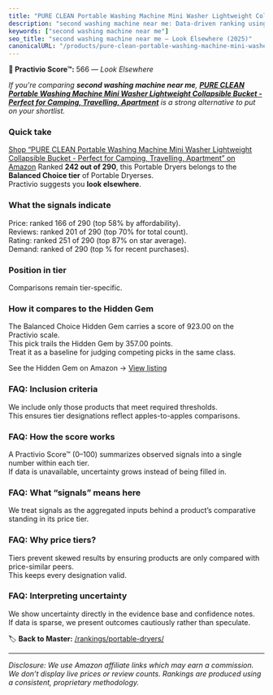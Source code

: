```yaml
---
title: "PURE CLEAN Portable Washing Machine Mini Washer Lightweight Collapsible Bucket - Perfect for Camping, Travelling, Apartment"
description: "second washing machine near me: Data-driven ranking using the Practivio Score™. Positioned by quality, value, demand, findability, momentum."
keywords: ["second washing machine near me"]
seo_title: "second washing machine near me — Look Elsewhere (2025)"
canonicalURL: "/products/pure-clean-portable-washing-machine-mini-washer-lightweight-collapsible-bucket-perfect-for-camping-travelling-apartment-B0DSXXC89C/"
---
```


**🚫 Practivio Score™:** 566 — _Look Elsewhere_


*If you're comparing **second washing machine near me**, **[PURE CLEAN Portable Washing Machine Mini Washer Lightweight Collapsible Bucket - Perfect for Camping, Travelling, Apartment](https://www.amazon.com/dp/B0DSXXC89C?tag=practivio-20)** is a strong alternative to put on your shortlist.*
### Quick take
[Shop “PURE CLEAN Portable Washing Machine Mini Washer Lightweight Collapsible Bucket - Perfect for Camping, Travelling, Apartment” on Amazon](https://www.amazon.com/dp/B0DSXXC89C?tag=practivio-20)
Ranked **242 out of 290**, this Portable Dryers belongs to the **Balanced Choice tier** of Portable Dryerses.  
Practivio suggests you **look elsewhere**.

### What the signals indicate
Price: ranked 166 of 290 (top 58% by affordability).  
Reviews: ranked 201 of 290 (top 70% for total count).  
Rating: ranked 251 of 290 (top 87% on star average).  
Demand: ranked  of 290 (top % for recent purchases).

### Position in tier
Comparisons remain tier-specific.

### How it compares to the Hidden Gem
The Balanced Choice Hidden Gem carries a score of 923.00 on the Practivio scale.  
This pick trails the Hidden Gem by 357.00 points.  
Treat it as a baseline for judging competing picks in the same class.  

See the Hidden Gem on Amazon → [View listing](https://www.amazon.com/dp/B00Q4X2FSM?tag=practivio-20)

### FAQ: Inclusion criteria
We include only those products that meet required thresholds.  
This ensures tier designations reflect apples-to-apples comparisons.

### FAQ: How the score works
A Practivio Score™ (0–100) summarizes observed signals into a single number within each tier.  
If data is unavailable, uncertainty grows instead of being filled in.

### FAQ: What “signals” means here
We treat signals as the aggregated inputs behind a product’s comparative standing in its price tier.

### FAQ: Why price tiers?
Tiers prevent skewed results by ensuring products are only compared with price-similar peers.  
This keeps every designation valid.

### FAQ: Interpreting uncertainty
We show uncertainty directly in the evidence base and confidence notes.  
If data is sparse, we present outcomes cautiously rather than speculate.


🏷️ **Back to Master:** [/rankings/portable-dryers/](/rankings/portable-dryers/)

---
_Disclosure: We use Amazon affiliate links which may earn a commission. We don’t display live prices or review counts. Rankings are produced using a consistent, proprietary methodology._
